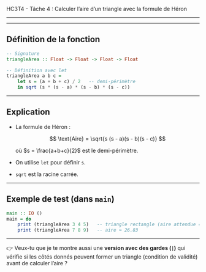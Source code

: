 HC3T4 - Tâche 4 : Calculer l’aire d’un triangle avec la formule de Héron

---

---

##  Définition de la fonction

```haskell
-- Signature
triangleArea :: Float -> Float -> Float -> Float

-- Définition avec let
triangleArea a b c =
    let s = (a + b + c) / 2   -- demi-périmètre
    in sqrt (s * (s - a) * (s - b) * (s - c))
```

---

##  Explication

* La formule de Héron :

  $$
  \text{Aire} = \sqrt{s (s - a)(s - b)(s - c)}
  $$

  où $s = \frac{a+b+c}{2}$ est le demi-périmètre.
* On utilise `let` pour définir `s`.
* `sqrt` est la racine carrée.

---

##  Exemple de test (dans `main`)

```haskell
main :: IO ()
main = do
    print (triangleArea 3 4 5)   -- triangle rectangle (aire attendue = 6)
    print (triangleArea 7 8 9)   -- aire ≈ 26.83
```

---


👉 Veux-tu que je te montre aussi une **version avec des gardes (`|`)** qui vérifie si les côtés donnés peuvent former un triangle (condition de validité) avant de calculer l’aire ?
